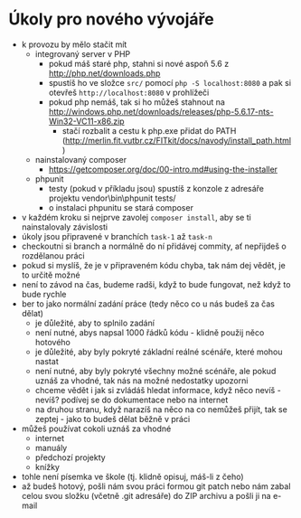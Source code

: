 # Úkoly pro nového vývojáře

* k provozu by mělo stačit mít 
    * integrovaný server v PHP
        * pokud máš staré php, stahni si nové aspoň 5.6 z http://php.net/downloads.php
        * spustíš ho ve složce `src/` pomocí `php -S localhost:8080` a pak si otevřeš `http://localhost:8080` v prohlížeči
        * pokud php nemáš, tak si ho můžeš stahnout na http://windows.php.net/downloads/releases/php-5.6.17-nts-Win32-VC11-x86.zip
            * stačí rozbalit a cestu k php.exe přidat do PATH (http://merlin.fit.vutbr.cz/FITkit/docs/navody/install_path.html)
    * nainstalovaný composer 
        * https://getcomposer.org/doc/00-intro.md#using-the-installer
    * phpunit
        * testy (pokud v příkladu jsou) spustíš z konzole z adresáře projektu vendor\bin\phpunit tests/
        * o instalaci phpunitu se stará composer
* v každém kroku si nejprve zavolej `composer install`, aby se ti nainstalovaly závislosti
* úkoly jsou připravené v branchích `task-1` až `task-n`
* checkoutni si branch a normálně do ní přidávej commity, ať nepřijdeš o rozdělanou práci
* pokud si myslíš, že je v připraveném kódu chyba, tak nám dej vědět, je to určitě možné
* není to závod na čas, budeme radši, když to bude fungovat, než když to bude rychle
* ber to jako normální zadání práce (tedy něco co u nás budeš za čas dělat)
    * je důležité, aby to splnilo zadání
    * není nutné, abys napsal 1000 řádků kódu - klidně použij něco hotového
    * je důležité, aby byly pokryté základní reálné scénáře, které mohou nastat
    * není nutné, aby byly pokryté všechny možné scénáře, ale pokud uznáš za vhodné, tak nás na možné nedostatky upozorni
    * chceme vědět i jak si zvládáš hledat informace, když něco nevíš - nevíš? podívej se do dokumentace nebo na internet 
    * na druhou stranu, když narazíš na něco na co nemůžeš přijít, tak se zeptej - jako to budeš dělat běžně v práci
* můžeš používat cokoli uznáš za vhodné
    * internet
    * manuály
    * předchozí projekty
    * knížky
* tohle není písemka ve škole (tj. klidně opisuj, máš-li z čeho)
* až budeš hotový, pošli nám svou práci formou git patch nebo nám zabal celou svou složku (včetně .git adresáře) do ZIP archivu a pošli ji na e-mail
